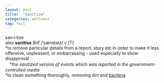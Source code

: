 ```yaml
---
layout: post
title:  "Sanitize"
categories: wellness
tag: fail
---
```

<DIV style="MARGIN: 0px 0px 5px">san<B>·</B>i<B>·</B>tize<BR><I>also</I> <B>sanitise</B> <I>BrE</I> /ˈsænɪtaɪz/ <I>v</I> [T] <BR>*to remove particular details from a report, story etc in order to make it less offensive, unpleasant, or embarrassing - used especially to show disapproval<BR>　*<I>the sanitized version of events which was reported in the government-controlled media</I><BR>*to clean something thoroughly, removing dirt and <A href="{{ site.baseurl }}/bacteria"><U>bacteria</U></A></DIV>
